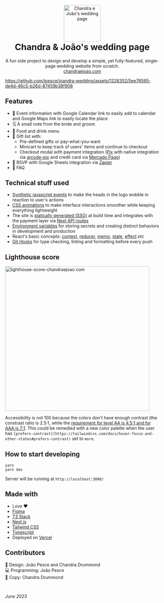 <div align="center">
  <img width="120" style="margin-bottom: 0;" src="https://github.com/jpesce/great-latex-songbook/assets/1228352/8e1f0915-bba9-4606-b1a9-6b59c9bc5b05" alt="Chandra e João's wedding page"/>
  <h1 align="center" style="margin-top: 0"><b>Chandra & João's wedding page</b></h1>
  <p>
    A fun side project to design and develop a simple, yet fully-featured, single-page wedding website from scratch.<br/><a href="https://chandraejoao.com/" target="_blank">chandraejoao.com</a>
  </p>
</div>

https://github.com/jpesce/joandra-wedding/assets/1228352/5ee76565-de4d-46c5-b26d-87459b38f908

## Features
- 📆 Event information with Google Calendar link to easily add to calendar and Google Maps link to easily locate the place
- 🗒 A small note from the bride and groom
- 🥃 Food and drink menu
- 🎁 Gift list with:
  - Pre-defined gifts or pay-what-you-want
  - Minicart to keep track of users' items and continue to checkout
  - Checkout modal with payment integration ([Pix](https://www.bcb.gov.br/estabilidadefinanceira/pix) with native integration via [qrcode-pix](https://github.com/joseviniciusnunes/qrcode-pix) and credit card via [Mercado Pago](https://www.mercadopago.com.br/))
- 📩 RSVP with Google Sheets integration via [Zapier](https://zapier.com/)
- 🤔 FAQ

## Technical stuff used
- [Synthetic javascript events](https://developer.mozilla.org/en-US/docs/Web/Events/Creating_and_triggering_events) to make the heads in the logo wobble in reaction to user's actions
- [CSS animations](https://developer.mozilla.org/en-US/docs/Web/CSS/CSS_animations/Using_CSS_animations) to make interface interactions smoother while keeping everything lightweight
- The site is [statically generated (SSG)](https://nextjs.org/docs/pages/building-your-application/rendering/static-site-generation) at build time and integrates with the payment layer via [Next API routes](https://nextjs.org/docs/pages/building-your-application/routing/api-routes)
- [Environment variables](https://nextjs.org/docs/pages/building-your-application/configuring/environment-variables) for storing secrets and creating distinct behaviors in development and production
- React's basic concepts: [context](https://react.dev/learn/passing-data-deeply-with-context), [reducer](https://react.dev/learn/extracting-state-logic-into-a-reducer), [memo](https://react.dev/reference/react/memo), [state](https://react.dev/learn/state-a-components-memory), [effect](https://react.dev/learn/synchronizing-with-effects) _etc_
- [Git Hooks](https://git-scm.com/book/en/v2/Customizing-Git-Git-Hooks) for type checking, linting and formatting before every push

## Lighthouse score
<img width="471" alt="lighthouse-score-chandraejoao com" src="https://github.com/jpesce/joandra-wedding/assets/1228352/59568f10-a6c4-4aeb-91c2-18606594960b">

Accessibility is not 100 because the colors don't have enough contrast (the constrast ratio is 2.5:1, while the [requirement for level AA is 4.5:1 and for AAA is 7:1](https://www.w3.org/WAI/WCAG21/Understanding/contrast-enhanced.html). This could be remedied with a new color palette when the user has `[prefers-contrast](https://tailwindcss.com/docs/hover-focus-and-other-states#prefers-contrast)` set to `more`.

## How to start developing
```
yarn
yarn dev
```

Server will be running at `http://localhost:3000/`

## Made with

- Love ❤️
- [Figma](https://www.figma.com/)
- [T3 Stack](https://create.t3.gg/)
- [Next.js](https://nextjs.org/)
- [Tailwind CSS](https://tailwindcss.com/)
- [Typescript](https://www.typescriptlang.org/)
- Deployed on [Vercel](https://vercel.com/)

## Contributors
📐 Design: João Pesce and Chandra Drummond<br/>
💻 Programming: João Pesce<br/>
📝 Copy: Chandra Drummond

<br/>

_June 2023_
